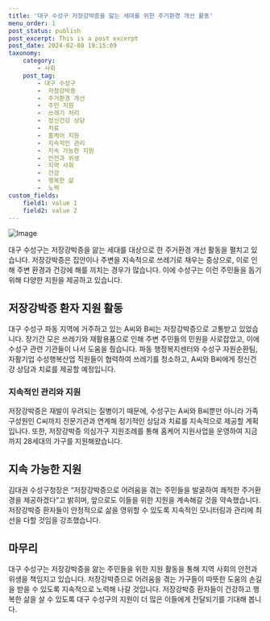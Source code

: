 ```yaml
---
title: '대구 수성구 저장강박증을 앓는 세대를 위한 주거환경 개선 활동'
menu_order: 1
post_status: publish
post_excerpt: This is a post excerpt
post_date: 2024-02-08 19:15:09
taxonomy:
    category:
        - 사회
    post_tag:
        - 대구 수성구
        -  저장강박증
        -  주거환경 개선
        -  주민 지원
        -  쓰레기 처리
        -  정신건강 상담
        -  치료
        -  홈케어 지원
        -  지속적인 관리
        -  지속 가능한 지원
        -  안전과 위생
        -  지역 사회
        -  건강
        -  행복한 삶
        -  노력
custom_fields:
    field1: value 1
    field2: value 2
---
```


![Image](https://imgnews.pstatic.net/image/020/2024/02/08/0003547317_001_20240208155001068.jpg?type=w647)

대구 수성구는 저장강박증을 앓는 세대를 대상으로 한 주거환경 개선 활동을 펼치고 있습니다. 저장강박증은 집안이나 주변을 지속적으로 쓰레기로 채우는 증상으로, 이로 인해 주변 환경과 건강에 해를 끼치는 경우가 많습니다. 이에 수성구는 이런 주민들을 돕기 위해 다양한 지원을 제공하고 있습니다.
## 저장강박증 환자 지원 활동
대구 수성구 파동 지역에 거주하고 있는 A씨와 B씨는 저장강박증으로 고통받고 있었습니다. 장기간 모은 쓰레기와 재활용품으로 인해 주변 주민들의 민원을 사로잡았고, 이에 수성구 관련 기관들이 나서 도움을 줬습니다. 파동 행정복지센터와 수성구 자원순환팀, 자활기업 수성행복산업 직원들이 협력하여 쓰레기를 청소하고, A씨와 B씨에게 정신건강 상담과 치료를 제공할 예정입니다.
### 지속적인 관리와 지원
저장강박증은 재발이 우려되는 질병이기 때문에, 수성구는 A씨와 B씨뿐만 아니라 가족 구성원인 C씨까지 전문기관과 연계해 정기적인 상담과 치료를 지속적으로 제공할 계획입니다. 또한, 저장강박증 의심가구 지원조례를 통해 홈케어 지원사업을 운영하여 지금까지 28세대의 가구를 지원해왔습니다.
## 지속 가능한 지원
김대권 수성구청장은 “저장강박증으로 어려움을 겪는 주민들을 발굴하여 쾌적한 주거환경을 제공하겠다”고 밝히며, 앞으로도 이들을 위한 지원을 계속해갈 것을 약속했습니다. 저장강박증 환자들이 안정적으로 삶을 영위할 수 있도록 지속적인 모니터링과 관리에 최선을 다할 것임을 강조했습니다.
## 마무리
대구 수성구는 저장강박증을 앓는 주민들을 위한 지원 활동을 통해 지역 사회의 안전과 위생을 책임지고 있습니다. 저장강박증으로 어려움을 겪는 가구들이 따뜻한 도움의 손길을 받을 수 있도록 지속적으로 노력해 나갈 것입니다. 저장강박증 환자들이 건강하고 행복한 삶을 살 수 있도록 대구 수성구의 지원이 더 많은 이들에게 전달되기를 기대해 봅니다.
